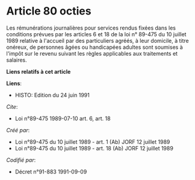 # Article 80 octies

Les rémunérations journalières pour services rendus fixées dans les conditions prévues par les articles 6 et 18 de la loi n°
89-475 du 10 juillet 1989 relative à l'accueil par des particuliers agréés, à leur domicile, à titre onéreux, de personnes
âgées ou handicapées adultes sont soumises à l'impôt sur le revenu suivant les règles applicables aux traitements et
salaires.

**Liens relatifs à cet article**

**Liens**:

  - HISTO: Edition du 24 juin 1991

_Cite_:

  - Loi n°89-475 1989-07-10 art. 6, art. 18

_Créé par_:

  - Loi n°89-475 du 10 juillet 1989 - art. 1 (Ab) JORF 12 juillet 1989
  - Loi n°89-475 du 10 juillet 1989 - art. 18 (Ab) JORF 12 juillet 1989

_Codifié par_:

  - Décret n°91-883 1991-09-09
